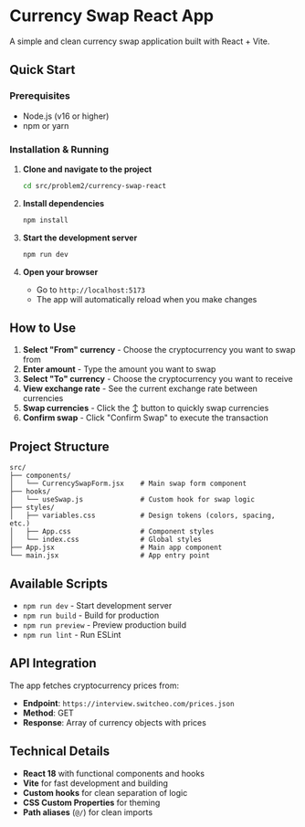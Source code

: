 # Currency Swap React App

A simple and clean currency swap application built with React + Vite.

## Quick Start

### Prerequisites
- Node.js (v16 or higher)
- npm or yarn

### Installation & Running

1. **Clone and navigate to the project**
   ```bash
   cd src/problem2/currency-swap-react
   ```

2. **Install dependencies**
   ```bash
   npm install
   ```

3. **Start the development server**
   ```bash
   npm run dev
   ```

4. **Open your browser**
   - Go to `http://localhost:5173`
   - The app will automatically reload when you make changes

## How to Use

1. **Select "From" currency** - Choose the cryptocurrency you want to swap from
2. **Enter amount** - Type the amount you want to swap
3. **Select "To" currency** - Choose the cryptocurrency you want to receive
4. **View exchange rate** - See the current exchange rate between currencies
5. **Swap currencies** - Click the ↕ button to quickly swap currencies
6. **Confirm swap** - Click "Confirm Swap" to execute the transaction

## Project Structure

```
src/
├── components/
│   └── CurrencySwapForm.jsx    # Main swap form component
├── hooks/
│   └── useSwap.js              # Custom hook for swap logic
├── styles/
│   ├── variables.css           # Design tokens (colors, spacing, etc.)
│   ├── App.css                 # Component styles
│   └── index.css               # Global styles
├── App.jsx                     # Main app component
└── main.jsx                    # App entry point
```

## Available Scripts

- `npm run dev` - Start development server
- `npm run build` - Build for production
- `npm run preview` - Preview production build
- `npm run lint` - Run ESLint

## API Integration

The app fetches cryptocurrency prices from:
- **Endpoint**: `https://interview.switcheo.com/prices.json`
- **Method**: GET
- **Response**: Array of currency objects with prices

## Technical Details

- **React 18** with functional components and hooks
- **Vite** for fast development and building
- **Custom hooks** for clean separation of logic
- **CSS Custom Properties** for theming
- **Path aliases** (`@/`) for clean imports
